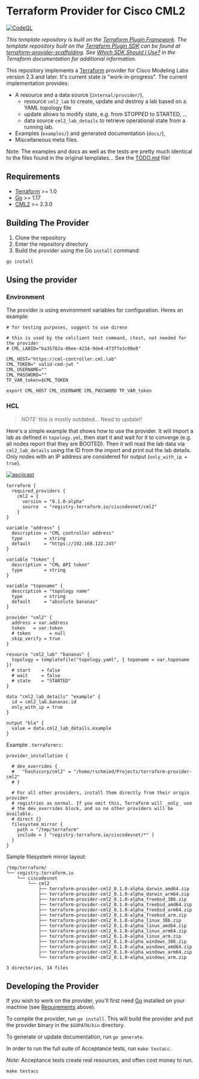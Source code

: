 # Terraform Provider for Cisco CML2

[![CodeQL](https://github.com/rschmied/terraform-provider-cml2/actions/workflows/codeql-analysis.yml/badge.svg?branch=dev)](https://github.com/rschmied/terraform-provider-cml2/actions/workflows/codeql-analysis.yml)

_This template repository is built on the [Terraform Plugin Framework](https://github.com/hashicorp/terraform-plugin-framework). The template repository built on the [Terraform Plugin SDK](https://github.com/hashicorp/terraform-plugin-sdk) can be found at [terraform-provider-scaffolding](https://github.com/hashicorp/terraform-provider-scaffolding). See [Which SDK Should I Use?](https://www.terraform.io/docs/plugin/which-sdk.html) in the Terraform documentation for additional information._

This repository implements a [Terraform](https://www.terraform.io) provider for Cisco Modeling Labs version 2.3 and later. It's current state is "work-in-progress".  The current implementation provides:

- A resource and a data source (`internal/provider/`),
  - resource `cml2_lab` to create, update and destroy a lab based on a YAML topology file
  - update allows to modify state, e.g. from STOPPED to STARTED, ...
  - data source `cml2_lab_details` to retrieve operational state from a running lab.
- Examples (`examples/`) and generated documentation (`docs/`),
- Miscellaneous meta files.

Note:  The examples and docs as well as the tests are pretty much identical to
  the files found in the original templates...  See the [TODO.md](TODO.md) file!

## Requirements

- [Terraform](https://www.terraform.io/downloads.html) >= 1.0
- [Go](https://golang.org/doc/install) >= 1.17
- [CML2](https://cisco.com/go/cml) >= 2.3.0

## Building The Provider

1. Clone the repository
1. Enter the repository directory
1. Build the provider using the Go `install` command:

```shell
go install
```

## Using the provider

### Environment

The provider is using environment variables for configuration.  Heres an example:

```shell
# for testing purposes, suggest to use direnv

# this is used by the cmlclient test command, ctest, not needed for the provider
# CML_LABID="ba35782a-06ee-4234-9de4-473ffe3c09e8"

CML_HOST="https://cml-controller.cml.lab"
CML_TOKEN=" valid-cmd-jwt "
CML_USERNAME=""
CML_PASSWORD=""
TF_VAR_token=$CML_TOKEN

export CML_HOST CML_USERNAME CML_PASSWORD TF_VAR_token
```

### HCL

> _NOTE:_ this is mostly outdated... Need to update!!

Here's a simple example that shows how to use the provider. It will import a
lab as defined in `topology.yml`, then start it and wait for it to converge
(e.g. all nodes report that they are BOOTED).  Then it will read the lab data
via `cml2_lab_details` using the ID from the import and print out the lab
details.  Only nodes with an IP address are considered for output (`only_with_ip = true`).

[![asciicast](https://asciinema.org/a/PfYfD1Br3QtytmR76kbGL1pva.svg)](https://asciinema.org/a/PfYfD1Br3QtytmR76kbGL1pva)

```hcl
terraform {
  required_providers {
    cml2 = {
      version = "0.1.0-alpha"
      source  = "registry.terraform.io/ciscodevnet/cml2"
    }
}

variable "address" {
  description = "CML controller address"
  type        = string
  default     = "https://192.168.122.245"
}

variable "token" {
  description = "CML API token"
  type        = string
}

variable "toponame" {
  description = "topology name"
  type        = string
  default     = "absolute bananas"
}

provider "cml2" {
  address = var.address
  token   = var.token
  # token       = null
  skip_verify = true
}

resource "cml2_lab" "bananas" {
  topology = templatefile("topology.yaml", { toponame = var.toponame })
  # start    = false
  # wait     = false
  # state    = "STARTED"
}

data "cml2_lab_details" "example" {
  id = cml2_lab.bananas.id
  only_with_ip = true
}

output "bla" {
  value = data.cml2_lab_details.example
}
```

Example `.terraformrc`:

```hcl
provider_installation {

  # dev_overrides {
  #   "hashicorp/cml2" = "/home/rschmied/Projects/terraform-provider-cml2"
  # }

  # For all other providers, install them directly from their origin provider
  # registries as normal. If you omit this, Terraform will _only_ use
  # the dev_overrides block, and so no other providers will be available.
  # direct {}
  filesystem_mirror {
    path = "/tmp/terraform"
    include = [ "registry.terraform.io/ciscodevnet/*" ]
  }
}
```

Sample filesystem mirror layout:

```plain
/tmp/terraform/
└── registry.terraform.io
    └── ciscodevnet
        └── cml2
            ├── terraform-provider-cml2_0.1.0-alpha_darwin_amd64.zip
            ├── terraform-provider-cml2_0.1.0-alpha_darwin_arm64.zip
            ├── terraform-provider-cml2_0.1.0-alpha_freebsd_386.zip
            ├── terraform-provider-cml2_0.1.0-alpha_freebsd_amd64.zip
            ├── terraform-provider-cml2_0.1.0-alpha_freebsd_arm64.zip
            ├── terraform-provider-cml2_0.1.0-alpha_freebsd_arm.zip
            ├── terraform-provider-cml2_0.1.0-alpha_linux_386.zip
            ├── terraform-provider-cml2_0.1.0-alpha_linux_amd64.zip
            ├── terraform-provider-cml2_0.1.0-alpha_linux_arm64.zip
            ├── terraform-provider-cml2_0.1.0-alpha_linux_arm.zip
            ├── terraform-provider-cml2_0.1.0-alpha_windows_386.zip
            ├── terraform-provider-cml2_0.1.0-alpha_windows_amd64.zip
            ├── terraform-provider-cml2_0.1.0-alpha_windows_arm64.zip
            └── terraform-provider-cml2_0.1.0-alpha_windows_arm.zip

3 directories, 14 files
```

## Developing the Provider

If you wish to work on the provider, you'll first need [Go](http://www.golang.org) installed on your machine (see [Requirements](#requirements) above).

To compile the provider, run `go install`. This will build the provider and put the provider binary in the `$GOPATH/bin` directory.

To generate or update documentation, run `go generate`.

In order to run the full suite of Acceptance tests, run `make testacc`.

_Note:_ Acceptance tests create real resources, and often cost money to run.

```shell
make testacc
```
